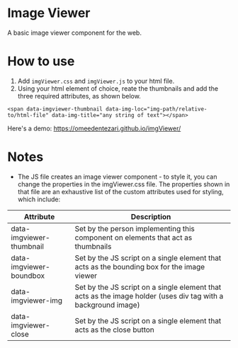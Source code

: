 # Image Viewer
A basic image viewer component for the web.  

# How to use
1.  Add `imgViewer.css` and `imgViewer.js` to your html file.
2.  Using your html element of choice, reate the thumbnails and add the three required attributes, as shown below.

~~~
<span data-imgviewer-thumbnail data-img-loc="img-path/relative-to/html-file" data-img-title="any string of text"></span>
~~~

Here's a demo:
https://omeedentezari.github.io/imgViewer/
 
# Notes
- The JS file creates an image viewer component - to style it, you can change the properties in the imgViewer.css file.  The properties shown in that file are an exhaustive list of the custom attributes used for styling, which include:

| Attribute | Description |
| -------- | -------- |
| data-imgviewer-thumbnail | Set by the person implementing this component on elements that act as thumbnails |
| data-imgviewer-boundbox | Set by the JS script on a single element that acts as the bounding box for the image viewer |
| data-imgviewer-img | Set by the JS script on a single element that acts as the image holder (uses div tag with a background image) |
| data-imgviewer-close | Set by the JS script on a single element that acts as the close button | 

